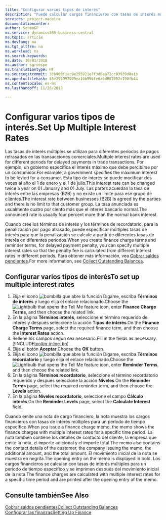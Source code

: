 ```yaml
---
title: "Configurar varios tipos de interés"
description: "Puede calcular cargos financieros con tasas de interés múltiples para un período específico. El cálculo de intereses es similar para todos los cargos financieros, con variación solo en la tasa de interés para un período específico."
services: project-madeira
documentationcenter: 
author: SorenGP
ms.service: dynamics365-business-central
ms.topic: article
ms.devlang: na
ms.tgt_pltfrm: na
ms.workload: na
ms.search.keywords: 
ms.date: 10/01/2018
ms.author: sgroespe
ms.translationtype: HT
ms.sourcegitcommit: 33b900f1ac9e295921e7f3d6ea72cc93939d8a1b
ms.openlocfilehash: 85e295997089ea10b956fe0a5d087652c190fb44
ms.contentlocale: es-mx
ms.lasthandoff: 11/26/2018

---
```

# <a name="set-up-multiple-interest-rates"></a><span data-ttu-id="6367c-104">Configurar varios tipos de interés.</span><span class="sxs-lookup"><span data-stu-id="6367c-104">Set Up Multiple Interest Rates</span></span>
<span data-ttu-id="6367c-105">Las tasas de interés múltiples se utilizan para diferentes períodos de pagos retrasados en las transacciones comerciales.</span><span class="sxs-lookup"><span data-stu-id="6367c-105">Multiple interest rates are used for different periods for delayed payments in trade transactions.</span></span> <span data-ttu-id="6367c-106">Por ejemplo, un gobierno especifica el interés máximo que debe percibirse por un consumidor.</span><span class="sxs-lookup"><span data-stu-id="6367c-106">For example, a government specifies the maximum interest to be levied for a consumer.</span></span> <span data-ttu-id="6367c-107">Esta tipo de interés se puede modificar dos veces al año el 1 de enero y el 1 de julio.</span><span class="sxs-lookup"><span data-stu-id="6367c-107">This interest rate can be changed twice a year on 01 January and 01 July.</span></span> <span data-ttu-id="6367c-108">Las partes acuerdan la tasa de interés entre las empresas (B2B) y no existe un límite para ese grupo de clientes.</span><span class="sxs-lookup"><span data-stu-id="6367c-108">The interest rate between businesses (B2B) is agreed by the parties and there is no limit to that customer group.</span></span> <span data-ttu-id="6367c-109">La tasa anunciada es usualmente cuatro por ciento más que el interés bancario normal.</span><span class="sxs-lookup"><span data-stu-id="6367c-109">The announced rate is usually four percent more than the normal bank interest.</span></span>

<span data-ttu-id="6367c-110">Cuando cree los términos de interés y los términos de recordatorio, para la penalización por pago atrasado, puede especificar múltiples tasas de interés para que la penalización se calcule a partir de diferentes tasas de interés en diferentes períodos.</span><span class="sxs-lookup"><span data-stu-id="6367c-110">When you create finance charge terms and reminder terms, for delayed payment penalty, you can specify multiple interest rates so that the penalty fee is calculated from different interest rates in different periods.</span></span> <span data-ttu-id="6367c-111">Para obtener más información, vea [Cobrar saldos pendientes](receivables-collect-outstanding-balances.md).</span><span class="sxs-lookup"><span data-stu-id="6367c-111">For more information, see [Collect Outstanding Balances](receivables-collect-outstanding-balances.md).</span></span>

## <a name="to-set-up-multiple-interest-rates"></a><span data-ttu-id="6367c-112">Configurar varios tipos de interés</span><span class="sxs-lookup"><span data-stu-id="6367c-112">To set up multiple interest rates</span></span>  
1.  <span data-ttu-id="6367c-113">Elija el icono ![bombilla que abre la función Dígame](media/ui-search/search_small.png "Dígame que desea hacer"), escriba **Términos de interés** y luego elija el enlace relacionado.</span><span class="sxs-lookup"><span data-stu-id="6367c-113">Choose the ![Lightbulb that opens the Tell Me feature](media/ui-search/search_small.png "Tell me what you want to do") icon, enter **Finance Charge Terms**, and then choose the related link.</span></span>  
2.  <span data-ttu-id="6367c-114">En la página **Términos interés**, seleccione el término requerido de interés y después seleccione la acción **Tipos de interés**.</span><span class="sxs-lookup"><span data-stu-id="6367c-114">On the **Finance Charge Terms** page, select the required finance term, and then choose the **Interest Rates** action.</span></span>  
3.  <span data-ttu-id="6367c-115">Rellene los campos según sea necesario.</span><span class="sxs-lookup"><span data-stu-id="6367c-115">Fill in the fields as necessary.</span></span> [!INCLUDE[tooltip-inline-tip](includes/tooltip-inline-tip_md.md)]
4.  <span data-ttu-id="6367c-116">Elija el botón **Aceptar**.</span><span class="sxs-lookup"><span data-stu-id="6367c-116">Choose the **OK** button.</span></span>  
5.  <span data-ttu-id="6367c-117">Elija el icono ![bombilla que abre la función Dígame](media/ui-search/search_small.png "Dígame que desea hacer"), escriba **Términos recordatorio** y luego elija el enlace relacionado.</span><span class="sxs-lookup"><span data-stu-id="6367c-117">Choose the ![Lightbulb that opens the Tell Me feature](media/ui-search/search_small.png "Tell me what you want to do") icon, enter **Reminder Terms**, and then choose the related link.</span></span>  
6.  <span data-ttu-id="6367c-118">En la página **Términos recordatorio**, seleccione el término recordatorio requerido y después seleccione la acción **Niveles**.</span><span class="sxs-lookup"><span data-stu-id="6367c-118">On the **Reminder Terms** page, select the required reminder term, and then choose the **Levels** action.</span></span>  
7.  <span data-ttu-id="6367c-119">En la página **Niveles recordatorio**, seleccione el campo **Cálculo interés**.</span><span class="sxs-lookup"><span data-stu-id="6367c-119">On the **Reminder Levels** page, select the **Calculate Interest** field.</span></span>  

<span data-ttu-id="6367c-120">Cuando emite una nota de cargo financiero, la nota muestra los cargos financieros con tasas de interés múltiples para un período de tiempo específico.</span><span class="sxs-lookup"><span data-stu-id="6367c-120">When you issue a finance charge memo, the memo shows the finance charges with multiple interest rates for a specific time period.</span></span> <span data-ttu-id="6367c-121">La nota también contiene los detalles de contacto del cliente, la empresa que emite la nota, el importe adicional y el importe total.</span><span class="sxs-lookup"><span data-stu-id="6367c-121">The memo also contains the contact details of the customer, the company issuing the memo, the additional amount, and the total amount.</span></span> <span data-ttu-id="6367c-122">El movimiento inicial de la nota se muestra en negrita.</span><span class="sxs-lookup"><span data-stu-id="6367c-122">The opening entry on the memo is displayed in bold.</span></span> <span data-ttu-id="6367c-123">Los cargos financieros se calculan con tasas de interés múltiples para un período de tiempo específico y se imprimen después del movimiento inicial de la nota.</span><span class="sxs-lookup"><span data-stu-id="6367c-123">The finance charges are calculated with multiple interest rates for a specific time period and are printed after the opening entry of the memo.</span></span>  

## <a name="see-also"></a><span data-ttu-id="6367c-124">Consulte también</span><span class="sxs-lookup"><span data-stu-id="6367c-124">See Also</span></span>  
[<span data-ttu-id="6367c-125">Cobrar saldos pendientes</span><span class="sxs-lookup"><span data-stu-id="6367c-125">Collect Outstanding Balances</span></span>](receivables-collect-outstanding-balances.md)  
[<span data-ttu-id="6367c-126">Configurar las finanzas</span><span class="sxs-lookup"><span data-stu-id="6367c-126">Setting Up Finance</span></span>](finance-setup-finance.md)

